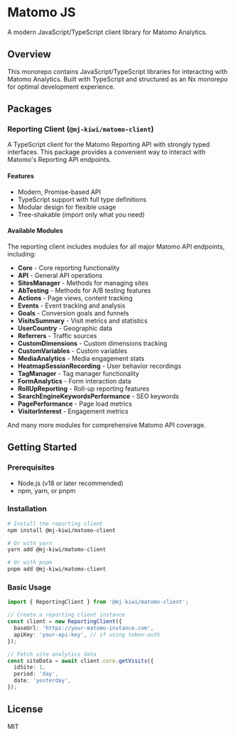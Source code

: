 # Matomo JS

A modern JavaScript/TypeScript client library for Matomo Analytics.

## Overview

This monorepo contains JavaScript/TypeScript libraries for interacting with Matomo Analytics. Built with TypeScript and structured as an Nx monorepo for optimal development experience.

## Packages

### Reporting Client (`@mj-kiwi/matomo-client`)

A TypeScript client for the Matomo Reporting API with strongly typed interfaces. This package provides a convenient way to interact with Matomo's Reporting API endpoints.

#### Features

- Modern, Promise-based API
- TypeScript support with full type definitions
- Modular design for flexible usage
- Tree-shakable (import only what you need)

#### Available Modules

The reporting client includes modules for all major Matomo API endpoints, including:

- **Core** - Core reporting functionality
- **API** - General API operations
- **SitesManager** - Methods for managing sites
- **AbTesting** - Methods for A/B testing features
- **Actions** - Page views, content tracking
- **Events** - Event tracking and analysis
- **Goals** - Conversion goals and funnels
- **VisitsSummary** - Visit metrics and statistics
- **UserCountry** - Geographic data
- **Referrers** - Traffic sources
- **CustomDimensions** - Custom dimensions tracking
- **CustomVariables** - Custom variables
- **MediaAnalytics** - Media engagement stats
- **HeatmapSessionRecording** - User behavior recordings
- **TagManager** - Tag manager functionality
- **FormAnalytics** - Form interaction data
- **RollUpReporting** - Roll-up reporting features
- **SearchEngineKeywordsPerformance** - SEO keywords
- **PagePerformance** - Page load metrics
- **VisitorInterest** - Engagement metrics

And many more modules for comprehensive Matomo API coverage.

## Getting Started

### Prerequisites

- Node.js (v18 or later recommended)
- npm, yarn, or pnpm

### Installation

```bash
# Install the reporting client
npm install @mj-kiwi/matomo-client

# Or with yarn
yarn add @mj-kiwi/matomo-client

# Or with pnpm
pnpm add @mj-kiwi/matomo-client
```

### Basic Usage

```typescript
import { ReportingClient } from '@mj-kiwi/matomo-client';

// Create a reporting client instance
const client = new ReportingClient({
  baseUrl: 'https://your-matomo-instance.com',
  apiKey: 'your-api-key', // if using token-auth
});

// Fetch site analytics data
const siteData = await client.core.getVisits({
  idSite: 1,
  period: 'day',
  date: 'yesterday',
});
```


## License

MIT